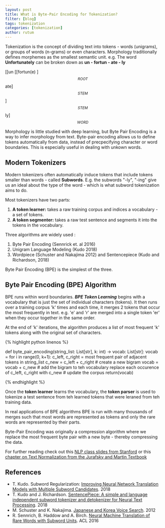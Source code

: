 ```yaml
---
layout: post
title: What is Byte-Pair Encoding for Tokenization?
filter: [blog]
tags: tokenization
categories: [tokenization]
author: rutum
---
```


Tokenization is the concept of dividing text into tokens - words (unigrams), or groups of words (n-grams) or even characters. 
Morphology traditionally defines morphemes as the smallest semantic unit. e.g. The word **Unfortunately** can be broken down as **un - fortun - ate - ly**

[[un [[fortun(e) ]$$_{ROOT}$$ ate]$$_{STEM}$$]$$_{STEM}$$ ly]$$_{WORD}$$

Morphology is little studied with deep learning, but Byte Pair Encoding is a way to infer morphology from text. Byte-pair encoding allows us to define tokens automatically from data, instead of precpecifying character or word boundaries. This is especially useful in dealing with unkown words. 

## Modern Tokenizers

Modern tokenizers often automatically induce tokens that include tokens smaller than words - called **Subwords**. E.g. the subwords "-ly", "-ing" give us an ideal about the type of the word - which is what subword tokenization aims to do. 

Most tokenizers have two parts: 
1. **A token learner:** takes a raw training corpus and indices a vocabulary - a set of tokens.
2. **A token segmenter:** takes a raw test sentence and segments it into the tokens in the vocabulary. 

Three algorithms are widely used : 
1. Byte Pair Encoding (Sennrick et. al 2016)
2. Unigram Language Modeling (Kudo 2018)
3. Wordpiece (Schuster and Nakajima 2012) and Sentencepiece (Kudo and Richardson, 2018)

Byte Pair Encoding (BPE) is the simplest of the three. 

## Byte Pair Encoding (BPE) Algorithm

BPE runs within word boundaries. ***BPE Token Learning*** begins with a vocabulary that is just the set of individual characters (tokens). It then runs over a training corpus 'k' times and each time, it merges 2 tokens that occur the most frequently in text. e.g. 'e' and 'r' are merged into a single token 'er' when they occur together in the same order. 

At the end of 'k' iterations, the algorithm produces a list of most frequent 'k' tokens along with the original set of characters. 

{% highlight python linenos %}

def byte_pair_encoding(string_list: List[str], k: int) -> vocab: List[str]:
	 vocab = <list of unique characters in string_list>
	 for i in range(0, k+1):
	 	c_left, c_right = most frequent pair of adjacent tokens in string_list
	 	c_new = c_left + c_right # create a new bigram
	 	vocab = vocab + c_new # add the bigram to teh vocabulary
	 	replace each occurence of c_left, c_right with c_new # update the corpus
	 return(vocab)

{% endhighlight %}



Once the **token learner** learns the vocabulary, the **token parser** is used to tokenize a test sentence from teh learned tokens that were leraned from teh training data. 

In real applications of BPE algorithms BPE is run with many thousands of merges such that most words are represented as tokens and only the rare words are represented by their parts. 

Byte-Pair Encoding was originally a compression algorithm where we replace the most frequent byte pair with a new byte - thereby compressing the data. 

For further reading check out this [NLP class slides from Stanford](https://web.stanford.edu/class/archive/cs/cs224n/cs224n.1194/slides/cs224n-2019-lecture12-subwords.pdf) or this [chapter on Text Normalization from the Jurafsky and Martin Textbook](https://web.stanford.edu/~jurafsky/slp3/2.pdf)
## References
- T. Kudo. Subword Regularization: [Improving Neural Network Translation Models with Multiple Subword Candidates](https://arxiv.org/pdf/1804.10959.pdf). 2018
- T. Kudo and J. Richardson. [SentencePiece: A simple and language independent subword tokenizer and detokenizer for Neural Text Processing](https://arxiv.org/pdf/1808.06226.pdf). 2018
- M. Schuster and K. Nakajima. [Japanese and Korea Voice Search](https://storage.googleapis.com/pub-tools-public-publication-data/pdf/37842.pdf). 2012
- R. Sennrich, B. Haddow and A. Birch. [Neural Machine Translation of Rare Words with Subword Units](http://aclweb.org/anthology/P16-1162). ACL 2016

